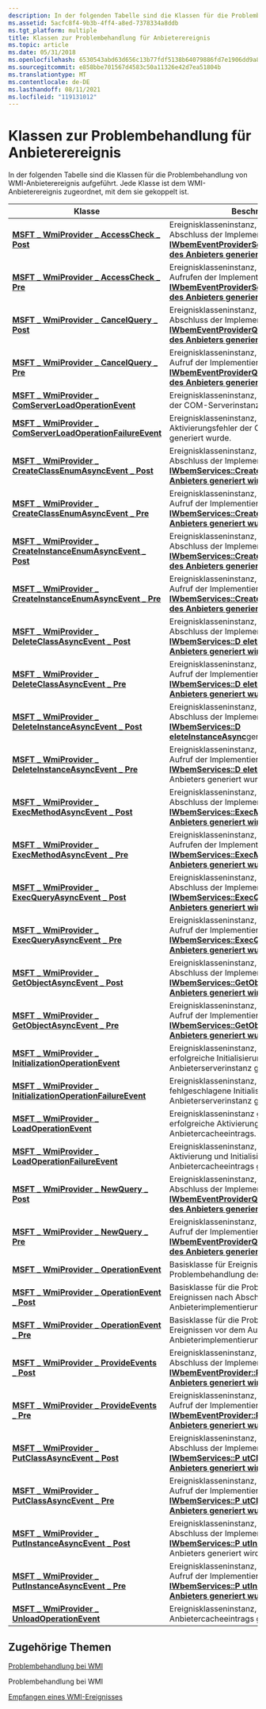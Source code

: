 ```yaml
---
description: In der folgenden Tabelle sind die Klassen für die Problembehandlung von WMI-Anbieterereignis aufgeführt. Jede Klasse ist dem WMI-Anbieterereignis zugeordnet, mit dem sie gekoppelt ist.
ms.assetid: 5acfc8f4-9b3b-4ff4-a8ed-7378334a8ddb
ms.tgt_platform: multiple
title: Klassen zur Problembehandlung für Anbieterereignis
ms.topic: article
ms.date: 05/31/2018
ms.openlocfilehash: 6530543abd63d656c13b77fdf5138b64079886fd7e1906dd9a8692f705659343
ms.sourcegitcommit: e858bbe701567d4583c50a11326e42d7ea51804b
ms.translationtype: MT
ms.contentlocale: de-DE
ms.lasthandoff: 08/11/2021
ms.locfileid: "119131012"
---
```

# <a name="provider-event-troubleshooting-classes"></a>Klassen zur Problembehandlung für Anbieterereignis

In der folgenden Tabelle sind die Klassen für die Problembehandlung von WMI-Anbieterereignis aufgeführt. Jede Klasse ist dem WMI-Anbieterereignis zugeordnet, mit dem sie gekoppelt ist.



| Klasse                                                                                                                            | Beschreibung                                                                                                                                                                                      |
|----------------------------------------------------------------------------------------------------------------------------------|--------------------------------------------------------------------------------------------------------------------------------------------------------------------------------------------------|
| [**MSFT \_ WmiProvider \_ AccessCheck \_ Post**](/previous-versions/windows/desktop/wmisystemprov/msft-wmiprovider-accesscheck-post)                                      | Ereignisklasseninstanz, die unmittelbar nach Abschluss der Implementierung von [**IWbemEventProviderSecurity::AccessCheck des Anbieters generiert wird.**](/windows/desktop/api/Wbemprov/nf-wbemprov-iwbemeventprovidersecurity-accesscheck)   |
| [**MSFT \_ WmiProvider \_ AccessCheck \_ Pre**](/previous-versions/windows/desktop/wmisystemprov/msft-wmiprovider-accesscheck-pre)                                        | Ereignisklasseninstanz, die unmittelbar vor dem Aufrufen der Implementierung von [**IWbemEventProviderSecurity::AccessCheck des Anbieters generiert wurde.**](/windows/desktop/api/Wbemprov/nf-wbemprov-iwbemeventprovidersecurity-accesscheck)          |
| [**MSFT \_ WmiProvider \_ CancelQuery \_ Post**](/previous-versions/windows/desktop/wmisystemprov/msft-wmiprovider-cancelquery-post)                                      | Ereignisklasseninstanz, die unmittelbar nach Abschluss der Implementierung von [**IWbemEventProviderQuerySink::CancelQuery des Anbieters generiert wird.**](/windows/desktop/api/Wbemprov/nf-wbemprov-iwbemeventproviderquerysink-cancelquery) |
| [**MSFT \_ WmiProvider \_ CancelQuery \_ Pre**](/previous-versions/windows/desktop/wmisystemprov/msft-wmiprovider-cancelquery-pre)                                        | Ereignisklasseninstanz, die unmittelbar vor dem Aufruf der Implementierung von [**IWbemEventProviderQuerySink::CancelQuery des Anbieters generiert wurde.**](/windows/desktop/api/Wbemprov/nf-wbemprov-iwbemeventproviderquerysink-cancelquery)        |
| [**MSFT \_ WmiProvider \_ ComServerLoadOperationEvent**](/previous-versions/windows/desktop/wmisystemprov/msft-wmiprovider-comserverloadoperationevent)                 | Ereignisklasseninstanz, die für die Aktivierung der COM-Serverinstanz generiert wurde.                                                                                                                               |
| [**MSFT \_ WmiProvider \_ ComServerLoadOperationFailureEvent**](/previous-versions/windows/desktop/wmisystemprov/msft-wmiprovider-comserverloadoperationfailureevent)   | Ereignisklasseninstanz, die für einen Aktivierungsfehler der COM-Serverinstanz generiert wurde.                                                                                                                       |
| [**MSFT \_ WmiProvider \_ CreateClassEnumAsyncEvent \_ Post**](/previous-versions/windows/desktop/wmisystemprov/msft-wmiprovider-createclassenumasyncevent-post)          | Ereignisklasseninstanz, die unmittelbar nach Abschluss der Implementierung von [**IWbemServices::CreateClassEnumAsync des Anbieters generiert wird.**](/windows/desktop/api/WbemCli/nf-wbemcli-iwbemservices-createclassenumasync)           |
| [**MSFT \_ WmiProvider \_ CreateClassEnumAsyncEvent \_ Pre**](/previous-versions/windows/desktop/wmisystemprov/msft-wmiprovider-createclassenumasyncevent-pre)            | Ereignisklasseninstanz, die unmittelbar vor dem Aufruf der Implementierung von [**IWbemServices::CreateClassEnumAsync des Anbieters generiert wurde.**](/windows/desktop/api/WbemCli/nf-wbemcli-iwbemservices-createclassenumasync)                  |
| [**MSFT \_ WmiProvider \_ CreateInstanceEnumAsyncEvent \_ Post**](/previous-versions/windows/desktop/wmisystemprov/msft-wmiprovider-createinstanceenumasyncevent-post)    | Ereignisklasseninstanz, die unmittelbar nach Abschluss der Implementierung von [**IWbemServices::CreateInstanceEnumAsync des Anbieters generiert wird.**](/windows/desktop/api/WbemCli/nf-wbemcli-iwbemservices-createinstanceenumasync)     |
| [**MSFT \_ WmiProvider \_ CreateInstanceEnumAsyncEvent \_ Pre**](/previous-versions/windows/desktop/wmisystemprov/msft-wmiprovider-createinstanceenumasyncevent-pre)      | Ereignisklasseninstanz, die unmittelbar vor dem Aufruf der Implementierung von [**IWbemServices::CreateInstanceEnumAsync des Anbieters generiert wurde.**](/windows/desktop/api/WbemCli/nf-wbemcli-iwbemservices-createinstanceenumasync)            |
| [**MSFT \_ WmiProvider \_ DeleteClassAsyncEvent \_ Post**](/previous-versions/windows/desktop/wmisystemprov/msft-wmiprovider-deleteclassasyncevent-post)                  | Ereignisklasseninstanz, die unmittelbar nach Abschluss der Implementierung von [**IWbemServices::D eleteClassAsync des Anbieters generiert wird.**](/windows/desktop/api/WbemCli/nf-wbemcli-iwbemservices-deleteclassasync)                   |
| [**MSFT \_ WmiProvider \_ DeleteClassAsyncEvent \_ Pre**](/previous-versions/windows/desktop/wmisystemprov/msft-wmiprovider-deleteclassasyncevent-pre)                    | Ereignisklasseninstanz, die unmittelbar vor dem Aufruf der Implementierung von [**IWbemServices::D eleteClassAsync des Anbieters generiert wurde.**](/windows/desktop/api/WbemCli/nf-wbemcli-iwbemservices-deleteclassasync)                          |
| [**MSFT \_ WmiProvider \_ DeleteInstanceAsyncEvent \_ Post**](/previous-versions/windows/desktop/wmisystemprov/msft-wmiprovider-deleteinstanceasyncevent-post)            | Ereignisklasseninstanz, die unmittelbar nach Abschluss der Implementierung von [**IWbemServices::D eleteInstanceAsync**](/windows/desktop/api/WbemCli/nf-wbemcli-iwbemservices-deleteinstanceasync)generiert wird.             |
| [**MSFT \_ WmiProvider \_ DeleteInstanceAsyncEvent \_ Pre**](/previous-versions/windows/desktop/wmisystemprov/msft-wmiprovider-deleteinstanceasyncevent-pre)              | Ereignisklasseninstanz, die unmittelbar vor dem Aufruf der Implementierung von [**IWbemServices::D eleteInstanceAsync**](/windows/desktop/api/WbemCli/nf-wbemcli-iwbemservices-deleteinstanceasync)des Anbieters generiert wurde.                    |
| [**MSFT \_ WmiProvider \_ ExecMethodAsyncEvent \_ Post**](/previous-versions/windows/desktop/wmisystemprov/msft-wmiprovider-execmethodasyncevent-post)                    | Ereignisklasseninstanz, die unmittelbar nach Abschluss der Implementierung von [**IWbemServices::ExecMethodAsync des Anbieters generiert wird.**](/windows/desktop/api/WbemCli/nf-wbemcli-iwbemservices-execmethodasync)                     |
| [**MSFT \_ WmiProvider \_ ExecMethodAsyncEvent \_ Pre**](/previous-versions/windows/desktop/wmisystemprov/msft-wmiprovider-execmethodasyncevent-pre)                      | Ereignisklasseninstanz, die unmittelbar vor dem Aufrufen der Implementierung von [**IWbemServices::ExecMethodAsync des Anbieters generiert wurde.**](/windows/desktop/api/WbemCli/nf-wbemcli-iwbemservices-execmethodasync)                            |
| [**MSFT \_ WmiProvider \_ ExecQueryAsyncEvent \_ Post**](/previous-versions/windows/desktop/wmisystemprov/msft-wmiprovider-execqueryasyncevent-post)                      | Ereignisklasseninstanz, die unmittelbar nach Abschluss der Implementierung von [**IWbemServices::ExecQueryAsync des Anbieters generiert wird.**](/windows/desktop/api/WbemCli/nf-wbemcli-iwbemservices-execqueryasync)                       |
| [**MSFT \_ WmiProvider \_ ExecQueryAsyncEvent \_ Pre**](/previous-versions/windows/desktop/wmisystemprov/msft-wmiprovider-execqueryasyncevent-pre)                        | Ereignisklasseninstanz, die unmittelbar vor dem Aufruf der Implementierung von [**IWbemServices::ExecQueryAsync des Anbieters generiert wurde.**](/windows/desktop/api/WbemCli/nf-wbemcli-iwbemservices-execqueryasync)                              |
| [**MSFT \_ WmiProvider \_ GetObjectAsyncEvent \_ Post**](/previous-versions/windows/desktop/wmisystemprov/msft-wmiprovider-getobjectasyncevent-post)                      | Ereignisklasseninstanz, die unmittelbar nach Abschluss der Implementierung von [**IWbemServices::GetObjectAsync des Anbieters generiert wird.**](/windows/desktop/api/WbemCli/nf-wbemcli-iwbemservices-getobjectasync)                       |
| [**MSFT \_ WmiProvider \_ GetObjectAsyncEvent \_ Pre**](/previous-versions/windows/desktop/wmisystemprov/msft-wmiprovider-getobjectasyncevent-pre)                        | Ereignisklasseninstanz, die unmittelbar vor dem Aufruf der Implementierung von [**IWbemServices::GetObjectAsync des Anbieters generiert wurde.**](/windows/desktop/api/WbemCli/nf-wbemcli-iwbemservices-getobjectasync)                              |
| [**MSFT \_ WmiProvider \_ InitializationOperationEvent**](/previous-versions/windows/desktop/wmisystemprov/msft-wmiprovider-initializationoperationevent)               | Ereignisklasseninstanz, die für eine erfolgreiche Initialisierung der Anbieterserverinstanz generiert wurde.                                                                                                    |
| [**MSFT \_ WmiProvider \_ InitializationOperationFailureEvent**](/previous-versions/windows/desktop/wmisystemprov/msft-wmiprovider-initializationoperationfailureevent) | Ereignisklasseninstanz, die für die fehlgeschlagene Initialisierung der Anbieterserverinstanz generiert wurde.                                                                                                        |
| [**MSFT \_ WmiProvider \_ LoadOperationEvent**](/previous-versions/windows/desktop/wmisystemprov/msft-wmiprovider-loadoperationevent)                                   | Ereignisklasseninstanz generiert oder erfolgreiche Aktivierung und Initialisierung des Anbietercacheeintrags.                                                                                          |
| [**MSFT \_ WmiProvider \_ LoadOperationFailureEvent**](/previous-versions/windows/desktop/wmisystemprov/msft-wmiprovider-loadoperationfailureevent)                     | Ereignisklasseninstanz, die für fehlgeschlagene Aktivierung und Initialisierung des Anbietercacheeintrags generiert wurde.                                                                                             |
| [**MSFT \_ WmiProvider \_ NewQuery \_ Post**](/previous-versions/windows/desktop/wmisystemprov/msft-wmiprovider-newquery-post)                                            | Ereignisklasseninstanz, die unmittelbar nach Abschluss der Implementierung von [**IWbemEventProviderQuerySink::NewQuery des Anbieters generiert wird.**](/windows/desktop/api/Wbemprov/nf-wbemprov-iwbemeventproviderquerysink-newquery)       |
| [**MSFT \_ WmiProvider \_ NewQuery \_ Pre**](/previous-versions/windows/desktop/wmisystemprov/msft-wmiprovider-newquery-pre)                                              | Ereignisklasseninstanz, die unmittelbar vor dem Aufruf der Implementierung von [**IWbemEventProviderQuerySink::NewQuery des Anbieters generiert wurde.**](/windows/desktop/api/Wbemprov/nf-wbemprov-iwbemeventproviderquerysink-newquery)              |
| [**MSFT \_ WmiProvider \_ OperationEvent**](/previous-versions/windows/desktop/wmisystemprov/msft-wmiprovider-operationevent)                                           | Basisklasse für Ereignisklassen zur Problembehandlung des WMI-Anbieters.                                                                                                                                       |
| [**MSFT \_ WmiProvider \_ OperationEvent \_ Post**](/previous-versions/windows/desktop/wmisystemprov/msft-wmiprovider-operationevent-post)                                | Basisklasse für die Problembehandlung von Ereignissen nach Abschluss der Anbieterimplementierung.                                                                                                           |
| [**MSFT \_ WmiProvider \_ OperationEvent \_ Pre**](/previous-versions/windows/desktop/wmisystemprov/msft-wmiprovider-operationevent-pre)                                  | Basisklasse für die Problembehandlung von Ereignissen vor dem Aufrufen der Anbieterimplementierung.                                                                                                                  |
| [**MSFT \_ WmiProvider \_ ProvideEvents \_ Post**](/previous-versions/windows/desktop/wmisystemprov/msft-wmiprovider-provideevents-post)                                  | Ereignisklasseninstanz, die unmittelbar nach Abschluss der Implementierung von [**IWbemEventProvider::P rovideEvents des Anbieters generiert wird.**](/windows/desktop/api/Wbemprov/nf-wbemprov-iwbemeventprovider-provideevents)               |
| [**MSFT \_ WmiProvider \_ ProvideEvents \_ Pre**](/previous-versions/windows/desktop/wmisystemprov/msft-wmiprovider-provideevents-pre)                                    | Ereignisklasseninstanz, die unmittelbar vor dem Aufruf der Implementierung von [**IWbemEventProvider::P rovideEvents des Anbieters generiert wurde.**](/windows/desktop/api/Wbemprov/nf-wbemprov-iwbemeventprovider-provideevents)                      |
| [**MSFT \_ WmiProvider \_ PutClassAsyncEvent \_ Post**](/previous-versions/windows/desktop/wmisystemprov/msft-wmiprovider-putclassasyncevent-post)                        | Ereignisklasseninstanz, die unmittelbar nach Abschluss der Implementierung von [**IWbemServices::P utClassAsync des Anbieters generiert wird.**](/windows/desktop/api/WbemCli/nf-wbemcli-iwbemservices-putclassasync)                         |
| [**MSFT \_ WmiProvider \_ PutClassAsyncEvent \_ Pre**](/previous-versions/windows/desktop/wmisystemprov/msft-wmiprovider-putclassasyncevent-pre)                          | Ereignisklasseninstanz, die unmittelbar vor dem Aufruf der Implementierung von [**IWbemServices::P utClassAsync des Anbieters generiert wurde.**](/windows/desktop/api/WbemCli/nf-wbemcli-iwbemservices-putclassasync)                                |
| [**MSFT \_ WmiProvider \_ PutInstanceAsyncEvent \_ Post**](/previous-versions/windows/desktop/wmisystemprov/msft-wmiprovider-putinstanceasyncevent-post)                  | Ereignisklasseninstanz, die unmittelbar nach Abschluss der Implementierung von [**IWbemServices::P utInstanceAsync**](/windows/desktop/api/WbemCli/nf-wbemcli-iwbemservices-putinstanceasync)des Anbieters generiert wird.                   |
| [**MSFT \_ WmiProvider \_ PutInstanceAsyncEvent \_ Pre**](/previous-versions/windows/desktop/wmisystemprov/msft-wmiprovider-putinstanceasyncevent-pre)                    | Ereignisklasseninstanz, die unmittelbar vor dem Aufruf der Implementierung von [**IWbemServices::P utInstanceAsync des Anbieters generiert wurde.**](/windows/desktop/api/WbemCli/nf-wbemcli-iwbemservices-putinstanceasync)                          |
| [**MSFT \_ WmiProvider \_ UnloadOperationEvent**](/previous-versions/windows/desktop/wmisystemprov/msft-wmiprovider-unloadoperationevent)                               | Ereignisklasseninstanz, die zum Entfernen des Anbietercacheeintrags generiert wird.                                                                                                                          |



 

## <a name="related-topics"></a>Zugehörige Themen

<dl> <dt>

[Problembehandlung bei WMI](wmi-troubleshooting.md)
</dt> <dt>

Problembehandlung bei WMI
</dt> <dt>

[Empfangen eines WMI-Ereignisses](receiving-a-wmi-event.md)
</dt> </dl>

 

 
